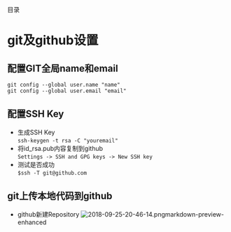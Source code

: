 目录
# git及github设置
## 配置GIT全局name和email
`git config --global user.name "name"`  
  `git config --global user.email "email" `
## 配置SSH Key
- 生成SSH Key
<br>`ssh-keygen -t rsa -C "youremail"`
- 将id_rsa.pub内容复制到github
<br>`Settings -> SSH and GPG keys -> New SSH key`
- 测试是否成功
<br>`$ssh -T git@github.com`
## git上传本地代码到github
- github新建Repository
![2018-09-25-20-46-14.png](http://pfm2c79bi.bkt.clouddn.com/2018-09-25-20-46-14.png)markdown-preview-enhanced